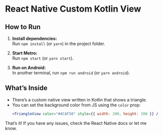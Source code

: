 # React Native Custom Kotlin View

## How to Run

1. **Install dependencies:**  
   Run `npm install` (or `yarn`) in the project folder.

2. **Start Metro:**  
   Run `npm start` (or `yarn start`).

3. **Run on Android:**  
   In another terminal, run `npm run android` (or `yarn android`).

## What’s Inside

- There’s a custom native view written in Kotlin that shows a triangle.
- You can set the background color from JS using the `color` prop:
  ```jsx
  <TriangleView color="#4CAF50" style={{ width: 200, height: 200 }} />
  ```

That’s it! If you have any issues, check the React Native docs or let me know.
